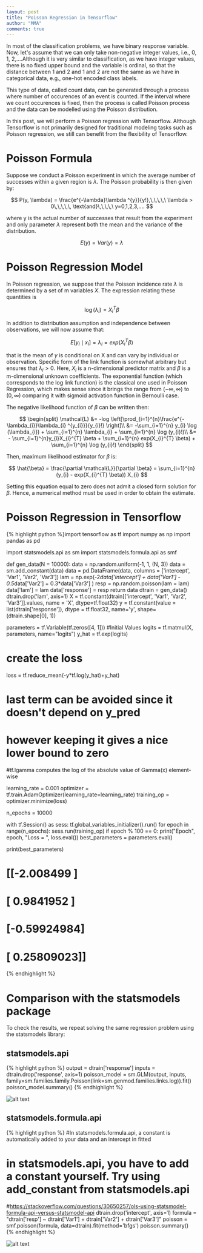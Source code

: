 ```yaml
---
layout: post
title: "Poisson Regression in Tensorflow"
author: "MMA"
comments: true
---
```


In most of the classification problems, we have binary response variable. Now, let's assume that we can only take non-negative integer values, i.e., 0, 1, 2,....Although it is very similar to classification, as we have integer values, there is no fixed upper bound and the variable is ordinal, so that the distance between 1 and 2 and 1 and 2 are not the same as we have in categorical data, e.g., one-hot encoded class labels.

This type of data, called count data, can be generated through a process where number of occurences of an event is counted. If the interval where we count occurences is fixed, then the process is called Poisson process and the data can be modelled using the Poisson distribution. 

In this post, we will perform a Poisson regression with Tensorflow. Although Tensorflow is not primarily designed for traditional modeling tasks such as Poisson regression, we still can benefit from the flexibility of Tensorflow. 

# Poisson Formula
Suppose we conduct a Poisson experiment in which the average number of successes within a given region is $\lambda$. The Poisson probability is then given by:

$$
P(y, \lambda) = \frac{e^{-\lambda}\lambda ^{y}}{y!},\,\,\,\,\ \lambda > 0\,\,\,\,\, \text{and}\,\,\,\,\ y=0,1,2,3,.... 
$$

where y is the actual number of successes that result from the experiment and only parameter $\lambda$ represent both the mean and the variance of the distribution.

$$
E(y) = Var(y) = \lambda
$$

# Poisson Regression Model
In Poisson regression, we suppose that the Poisson incidence rate $\lambda$ is determined by a set of m variables $X$. The expression relating these quantities is 

$$
\log (\lambda_{i}) = X_{i}^{T} \beta
$$

In addition to distribution assumption and independence between observations, we will now assume that:

$$
E[y_{i} \mid x_{i}] = \lambda_{i} = exp(X_{i}^{T} \beta)
$$

that is the mean of $y$ is conditional on X and can vary by individual or observation. Specific form of the link function is somewhat arbitrary but ensures that $\lambda_{i} > 0$. Here, $X_{i}$ is a n-dimensional predictor matrix and $\beta$ is a m-dimensional unknown coefficients. The exponential function (which corresponds to the log link function) is the classical one used in Poisson Regression, which makes sense since it brings the range from $(-\infty, \infty)$ to $(0,\infty)$ comparing it with sigmoid activation function in Bernoulli case.

The negative likelihood function of $\beta$ can be written then:

$$
\begin{split}
\mathcal{L} &= -log \left[\prod_{i=1}^{n}\frac{e^{-\lambda_{i}}\lambda_{i} ^{y_{i}}}{y_{i}!} \right]\\
&= -\sum_{i=1}^{n} y_{i} \log (\lambda_{i}) + \sum_{i=1}^{n} \lambda_{i} + \sum_{i=1}^{n} \log (y_{i}!)\\
&= - \sum_{i=1}^{n}y_{i}X_{i}^{T} \beta + \sum_{i=1}^{n} exp(X_{i}^{T} \beta) + \sum_{i=1}^{n} \log (y_{i}!)
\end{split}
$$

Then, maximum likelihood estimator for $\beta$ is:

$$
\hat{\beta} = \frac{\partial \mathcal{L}}{\partial \beta} = \sum_{i=1}^{n} (y_{i} - exp(X_{i}^{T} \beta)) X_{i}
$$

Setting this equation equal to zero does not admit a closed form solution for $\beta$. Hence, a numerical method must be used in order to obtain the estimate.

# Poisson Regression in Tensorflow

{% highlight python %}import tensorflow as tf
import numpy as np
import pandas as pd

import statsmodels.api as sm
import statsmodels.formula.api as smf

def gen_data(N = 10000):
    data = np.random.uniform(-1, 1, (N, 3))
    data = sm.add_constant(data)
    data = pd.DataFrame(data, columns = ['intercept', 'Var1', 'Var2', 'Var3'])
    lam = np.exp(-2*data['intercept'] + data['Var1'] - 0.5*data['Var2'] + 0.3*data['Var3'] )
    resp = np.random.poisson(lam = lam)
    data['lam'] = lam
    data['response'] = resp
    return data
dtrain = gen_data()
dtrain.drop('lam', axis=1)
X = tf.constant(dtrain[['intercept', 'Var1', 'Var2', 'Var3']].values, name = 'X', dtype=tf.float32)
y = tf.constant(value = list(dtrain['response']), dtype = tf.float32, name='y', shape=(dtrain.shape[0], 1))

parameters = tf.Variable(tf.zeros([4, 1])) #Initial Values
logits = tf.matmul(X, parameters, name="logits")
y_hat = tf.exp(logits)

# create the loss
loss = tf.reduce_mean(-y*tf.log(y_hat)+y_hat)
# last term can be avoided since it doesn't depend on y_pred
# however keeping it gives a nice lower bound to zero
#tf.lgamma computes the log of the absolute value of Gamma(x) element-wise

learning_rate = 0.001
optimizer = tf.train.AdamOptimizer(learning_rate=learning_rate)
training_op = optimizer.minimize(loss)

n_epochs = 10000

with tf.Session() as sess:
    tf.global_variables_initializer().run()
    for epoch in range(n_epochs):
        sess.run(training_op)
        if epoch % 100 == 0:
            print("Epoch", epoch, "Loss = ", loss.eval())
    best_parameters = parameters.eval()
    
print(best_parameters)
# [[-2.008499  ]
#  [ 0.9841952 ]
#  [-0.59924984]
#  [ 0.25809023]]
{% endhighlight %} 

# Comparison with the statsmodels package
To check the results, we repeat solving the same regression problem using the statsmodels library:

## statsmodels.api

{% highlight python %}
output = dtrain['response']
inputs = dtrain.drop('response', axis=1)
poisson_model = sm.GLM(output, inputs, family=sm.families.family.Poisson(link=sm.genmod.families.links.log)).fit()
poisson_model.summary()
{% endhighlight %} 

![alt text](https://github.com/mmuratarat/mmuratarat.github.io/blob/master/_posts/images/statsmodels.png?raw=true)

## statsmodels.formula.api

{% highlight python %}
#In statsmodels.formula.api, a constant is automatically added to your data and an intercept in fitted
# in statsmodels.api, you have to add a constant yourself. Try using add_constant from statsmodels.api
#https://stackoverflow.com/questions/30650257/ols-using-statsmodel-formula-api-versus-statsmodel-api
dtrain.drop('intercept', axis=1)
formula = "dtrain['resp'] ~ dtrain['Var1'] + dtrain['Var2'] + dtrain['Var3']"
poisson = smf.poisson(formula, data=dtrain).fit(method='bfgs')
poisson.summary()
{% endhighlight %} 

![alt text](https://github.com/mmuratarat/mmuratarat.github.io/blob/master/_posts/images/statsmodelsformula.png?raw=true)
